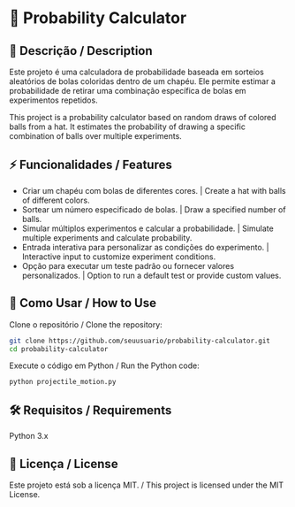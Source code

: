 # 🎩 Probability Calculator

## 📌 Descrição / Description
Este projeto é uma calculadora de probabilidade baseada em sorteios aleatórios de bolas coloridas dentro de um chapéu. Ele permite estimar a probabilidade de retirar uma combinação específica de bolas em experimentos repetidos.

This project is a probability calculator based on random draws of colored balls from a hat. It estimates the probability of drawing a specific combination of balls over multiple experiments.

## ⚡ Funcionalidades / Features

- Criar um chapéu com bolas de diferentes cores. | Create a hat with balls of different colors.
- Sortear um número especificado de bolas. | Draw a specified number of balls.
- Simular múltiplos experimentos e calcular a probabilidade. | Simulate multiple experiments and calculate probability.
- Entrada interativa para personalizar as condições do experimento. | Interactive input to customize experiment conditions.
- Opção para executar um teste padrão ou fornecer valores personalizados. | Option to run a default test or provide custom values.

## 🚀 Como Usar / How to Use
Clone o repositório / Clone the repository:

```sh
git clone https://github.com/seuusuario/probability-calculator.git
cd probability-calculator
```

Execute o código em Python / Run the Python code:

```
python projectile_motion.py
```

## 🛠 Requisitos / Requirements
Python 3.x

## 📜 Licença / License
Este projeto está sob a licença MIT. / This project is licensed under the MIT License.
